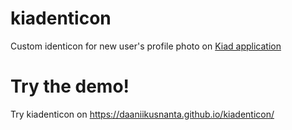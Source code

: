 # kiadenticon
Custom identicon for new user's profile photo on [Kiad application](https://play.google.com/store/apps/details?id=com.raassh.gemastik15)

# Try the demo!
Try kiadenticon on https://daaniikusnanta.github.io/kiadenticon/
